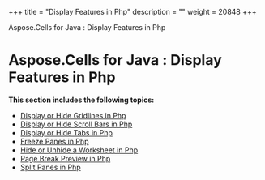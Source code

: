+++
title = "Display Features in Php" 
description = "" 
weight = 20848 
+++

Aspose.Cells for Java : Display Features in Php  

# Aspose.Cells for Java : Display Features in Php


**This section includes the following topics:**

*   [Display or Hide Gridlines in Php](https://docs2.aspose.com/cells/java/plugins/asposecellsjavaforphp/phpprogrammersguide/workingwithworksheetsinphp/displayfeaturesinphp/display+or+hide+gridlines+in+php)
*   [Display or Hide Scroll Bars in Php](https://docs2.aspose.com/cells/java/plugins/asposecellsjavaforphp/phpprogrammersguide/workingwithworksheetsinphp/displayfeaturesinphp/display+or+hide+scroll+bars+in+php)
*   [Display or Hide Tabs in Php](https://docs2.aspose.com/cells/java/plugins/asposecellsjavaforphp/phpprogrammersguide/workingwithworksheetsinphp/displayfeaturesinphp/display+or+hide+tabs+in+php)
*   [Freeze Panes in Php](https://docs2.aspose.com/cells/java/plugins/asposecellsjavaforphp/phpprogrammersguide/workingwithworksheetsinphp/displayfeaturesinphp/freeze+panes+in+php)
*   [Hide or Unhide a Worksheet in Php](https://docs2.aspose.com/cells/java/plugins/asposecellsjavaforphp/phpprogrammersguide/workingwithworksheetsinphp/displayfeaturesinphp/hide+or+unhide+a+worksheet+in+php)
*   [Page Break Preview in Php](https://docs2.aspose.com/cells/java/plugins/asposecellsjavaforphp/phpprogrammersguide/workingwithworksheetsinphp/displayfeaturesinphp/page+break+preview+in+php)
*   [Split Panes in Php](https://docs2.aspose.com/cells/java/plugins/asposecellsjavaforphp/phpprogrammersguide/workingwithworksheetsinphp/displayfeaturesinphp/split+panes+in+php)

